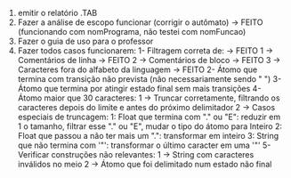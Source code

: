 1. emitir o relatório .TAB
2. Fazer a análise de escopo funcionar (corrigir o autômato) -> FEITO (funcionando com nomPrograma, não testei com nomFuncao)
4. Fazer o guia de uso para o professor
5. Fazer todos casos funcionarem:
  1- Filtragem correta de: -> FEITO
    1 -> Comentários de linha -> FEITO
    2 -> Comentários de bloco -> FEITO
    3 -> Caracteres fora do alfabeto da linguagem -> FEITO
  2- Átomo que termina com transição não prevista (não necessariamente sendo " ")
  3- Átomo que termina por atingir estado final sem mais transições
  4- Átomo maior que 30 caracteres:
    1 -> Truncar corretamente, filtrando os caracteres depois do limite e antes do próximo delimitador
    2 -> Casos especiais de truncagem:
      1: Float que termina com "." ou "E": reduzir em 1 o tamanho, filtrar esse "." ou "E", mudar o tipo do átomo para Inteiro
      2: Float que passou a não ter mais um ".": transformar em inteiro
      3: String que não termina com '"': transformar o último caracter em uma '"'
  5- Verificar construções não relevantes:
    1 -> String com caracteres inválidos no meio
    2 -> Átomo que foi delimitado num estado não final